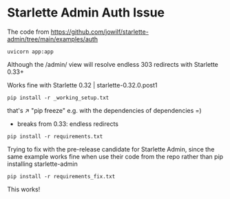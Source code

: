 # Starlette Admin Auth Issue

The code from https://github.com/jowilf/starlette-admin/tree/main/examples/auth 
```shell
uvicorn app:app
```
Although the /admin/ view will resolve endless 303 redirects with Starlette 0.33+ 

Works fine with Starlette 0.32 | starlette-0.32.0.post1
```
pip install -r _working_setup.txt
```
that's ↗ "pip freeze" e.g. with the dependencies of dependencies =) 

* breaks from 0.33: endless redirects
```shell
pip install -r requirements.txt
```

Trying to fix with the pre-release candidate for Starlette Admin, since the same example
works fine when use their code from the repo rather than pip installing starlette-admin
```shell
pip install -r requirements_fix.txt
```
This works!
